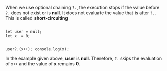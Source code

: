 When we use optional chaining `?.`,
the execution stops
if the value before `?.` does not exist or is **null**.
It does not evaluate the value that is after `?.`. This is
called **short-circuiting**

<Editor lang="javascript">
<code>
let user = null;
let x  = 0;

user?.(x++);
console.log(x);
</code>
</Editor>

In the example given above,
**user** is **null**.
Therefore, `?.` skips the evaluation of `x++`
and
the value of **x** remains **0**.